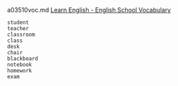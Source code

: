 a03510voc.md 
[Learn English - English School Vocabulary](https://www.youtube.com/watch?v=NSVTw_j30QU)  


```
student
teacher
classroom
class
desk
chair
blackboard
notebook
homework
exam
```

